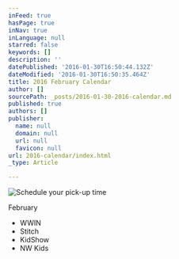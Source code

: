 ```yaml
---
inFeed: true
hasPage: true
inNav: true
inLanguage: null
starred: false
keywords: []
description: ''
datePublished: '2016-01-30T16:50:44.132Z'
dateModified: '2016-01-30T16:50:35.464Z'
title: 2016 February Calendar
author: []
sourcePath: _posts/2016-01-30-2016-calendar.md
published: true
authors: []
publisher:
  name: null
  domain: null
  url: null
  favicon: null
url: 2016-calendar/index.html
_type: Article

---
```

![Schedule your pick-up time](https://s3-us-west-2.amazonaws.com/the-grid-img/p/09ec3bff67e6d69f14371c457a652eab8d9fa811.jpg)

February

* WWIN
* Stitch
* KidShow
* NW Kids